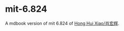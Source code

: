 # mit-6.824
A mdbook version of mit 6.824 of [Hong Hui Xiao/肖宏辉](https://github.com/huihongxiao/MIT6.824).
